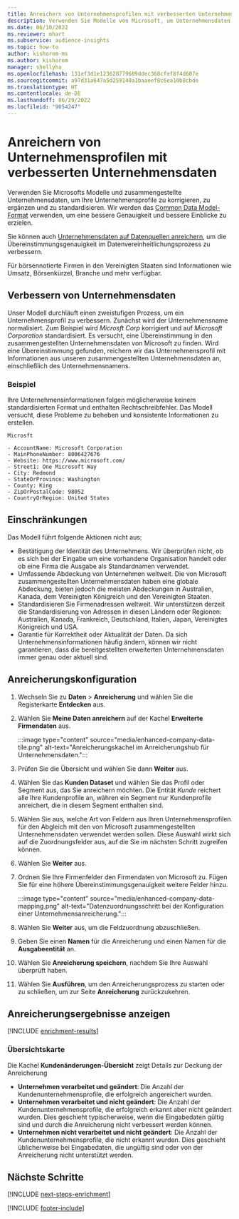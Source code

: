 ```yaml
---
title: Anreichern von Unternehmensprofilen mit verbesserten Unternehmensdaten
description: Verwenden Sie Modelle von Microsoft, um Unternehmensdaten anzureichern und zu normalisieren.
ms.date: 06/10/2022
ms.reviewer: mhart
ms.subservice: audience-insights
ms.topic: how-to
author: kishorem-ms
ms.author: kishorem
manager: shellyha
ms.openlocfilehash: 131ef3d1e123628779609ddec368cfef8f4d607e
ms.sourcegitcommit: a97d31a647a5d259140a1baaeef8c6ea10b8cbde
ms.translationtype: HT
ms.contentlocale: de-DE
ms.lasthandoff: 06/29/2022
ms.locfileid: "9054247"
---
```

# <a name="enrich-company-profiles-with-enhanced-company-data"></a>Anreichern von Unternehmensprofilen mit verbesserten Unternehmensdaten

Verwenden Sie Microsofts Modelle und zusammengestellte Unternehmensdaten, um Ihre Unternehmensprofile zu korrigieren, zu ergänzen und zu standardisieren. Wir werden das [Common Data Model-Format](/common-data-model/schema/core/applicationcommon/account) verwenden, um eine bessere Genauigkeit und bessere Einblicke zu erzielen.

Sie können auch [Unternehmensdaten auf Datenquellen anreichern](data-sources-enrichment.md), um die Übereinstimmungsgenauigkeit im Datenvereinheitlichungsprozess zu verbessern.

Für börsennotierte Firmen in den Vereinigten Staaten sind Informationen wie Umsatz, Börsenkürzel, Branche und mehr verfügbar.  

## <a name="how-we-enhance-company-data"></a>Verbessern von Unternehmensdaten

Unser Modell durchläuft einen zweistufigen Prozess, um ein Unternehmensprofil zu verbessern. Zunächst wird der Unternehmensname normalisiert. Zum Beispiel wird *Microsft Corp* korrigiert und auf *Microsoft Corporation* standardisiert. Es versucht, eine Übereinstimmung in den zusammengestellten Unternehmensdaten von Microsoft zu finden. Wird eine Übereinstimmung gefunden, reichern wir das Unternehmensprofil mit Informationen aus unseren zusammengestellten Unternehmensdaten an, einschließlich des Unternehmensnamens.

### <a name="example"></a>Beispiel

Ihre Unternehmensinformationen folgen möglicherweise keinem standardisierten Format und enthalten Rechtschreibfehler. Das Modell versucht, diese Probleme zu beheben und konsistente Informationen zu erstellen.

```Input
Microsft
```

```Output
- AccountName: Microsoft Corporation
- MainPhoneNumber: 8006427676
- Website: https://www.microsoft.com/
- Street1: One Microsoft Way
- City: Redmond
- StateOrProvince: Washington
- County: King
- ZipOrPostalCode: 98052
- CountryOrRegion: United States
```

## <a name="limitations"></a>Einschränkungen

Das Modell führt folgende Aktionen nicht aus:

- Bestätigung der Identität des Unternehmens. Wir überprüfen nicht, ob es sich bei der Eingabe um eine vorhandene Organisation handelt oder ob eine Firma die Ausgabe als Standardnamen verwendet.
- Umfassende Abdeckung von Unternehmen weltweit. Die von Microsoft zusammengestellten Unternehmensdaten haben eine globale Abdeckung, bieten jedoch die meisten Abdeckungen in Australien, Kanada, dem Vereinigten Königreich und den Vereinigten Staaten.
- Standardisieren Sie Firmenadressen weltweit. Wir unterstützen derzeit die Standardisierung von Adressen in diesen Ländern oder Regionen: Australien, Kanada, Frankreich, Deutschland, Italien, Japan, Vereinigtes Königreich und USA.
- Garantie für Korrektheit oder Aktualität der Daten. Da sich Unternehmensinformationen häufig ändern, können wir nicht garantieren, dass die bereitgestellten erweiterten Unternehmensdaten immer genau oder aktuell sind.

## <a name="configure-the-enrichment"></a>Anreicherungskonfiguration

1. Wechseln Sie zu **Daten** > **Anreicherung** und wählen Sie die Registerkarte **Entdecken** aus.

1. Wählen Sie **Meine Daten anreichern** auf der Kachel **Erweiterte Firmendaten** aus.

   :::image type="content" source="media/enhanced-company-data-tile.png" alt-text="Anreicherungskachel im Anreicherungshub für Unternehmensdaten.":::

1. Prüfen Sie die Übersicht und wählen Sie dann **Weiter** aus.

1. Wählen Sie das **Kunden Dataset** und wählen Sie das Profil oder Segment aus, das Sie anreichern möchten. Die Entität *Kunde* reichert alle Ihre Kundenprofile an, währen ein Segment nur Kundenprofile anreichert, die in diesem Segment enthalten sind.

1. Wählen Sie aus, welche Art von Feldern aus Ihren Unternehmensprofilen für den Abgleich mit den von Microsoft zusammengestellten Unternehmensdaten verwendet werden sollen. Diese Auswahl wirkt sich auf die Zuordnungsfelder aus, auf die Sie im nächsten Schritt zugreifen können.

1. Wählen Sie **Weiter** aus.

1. Ordnen Sie Ihre Firmenfelder den Firmendaten von Microsoft zu. Fügen Sie für eine höhere Übereinstimmungsgenauigkeit weitere Felder hinzu.

    :::image type="content" source="media/enhanced-company-data-mapping.png" alt-text="Datenzuordnungsschritt bei der Konfiguration einer Unternehmensanreicherung.":::

1. Wählen Sie **Weiter** aus, um die Feldzuordnung abzuschließen.

1. Geben Sie einen **Namen** für die Anreicherung und einen Namen für die **Ausgabeentität** an.

1. Wählen Sie **Anreicherung speichern**, nachdem Sie Ihre Auswahl überprüft haben.

1. Wählen Sie **Ausführen**, um den Anreicherungsprozess zu starten oder zu schließen, um zur Seite **Anreicherung** zurückzukehren.

## <a name="view-enrichment-results"></a>Anreicherungsergebnisse anzeigen

[!INCLUDE [enrichment-results](includes/enrichment-results.md)]

### <a name="overview-card"></a>Übersichtskarte

Die Kachel **Kundenänderungen-Übersicht** zeigt Details zur Deckung der Anreicherung

- **Unternehmen verarbeitet und geändert**: Die Anzahl der Kundenunternehmensprofile, die erfolgreich angereichert wurden.
- **Unternehmen verarbeitet und nicht geändert**: Die Anzahl der Kundenunternehmensprofile, die erfolgreich erkannt aber nicht geändert wurden. Dies geschieht typischerweise, wenn die Eingabedaten gültig sind und durch die Anreicherung nicht verbessert werden können.
- **Unternehmen nicht verarbeitet und nicht geändert**: Die Anzahl der Kundenunternehmensprofile, die nicht erkannt wurden. Dies geschieht üblicherweise bei Eingabedaten, die ungültig sind oder von der Anreicherung nicht unterstützt werden.

## <a name="next-steps"></a>Nächste Schritte

[!INCLUDE [next-steps-enrichment](includes/next-steps-enrichment.md)]

[!INCLUDE [footer-include](includes/footer-banner.md)]
